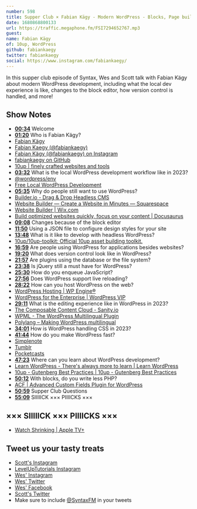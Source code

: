 ```yaml
---
number: 598
title: Supper Club × Fabian Kägy - Modern WordPress - Blocks, Page builders, Headless, Custom Fields
date: 1680868800133
url: https://traffic.megaphone.fm/FSI7294652767.mp3
guest: 
name: Fabian Kägy
of: 10up, WordPress
github: fabiankaegy
twitter: fabiankaegy
social: https://www.instagram.com/fabiankaegy/
---
```


In this supper club episode of Syntax, Wes and Scott talk with Fabian Kägy about modern WordPress development, including what the local dev experience is like, changes to the block editor, how version control is handled, and more!

## Show Notes

- **[00:34](#t=00:34)** Welcome
- **[01:20](#t=01:20)** Who is Fabian Kägy?
- [Fabian Kägy](https://fabian-kaegy.com/)
- [Fabian Kaegy (@fabiankaegy)](https://twitter.com/fabiankaegy)
- [Fabian Kägy (@fabiankaegy) on Instagram](https://www.instagram.com/fabiankaegy/)
- [fabiankaegy on GitHub](https://github.com/fabiankaegy)
- [10up | finely crafted websites and tools](https://10up.com/)
- **[03:32](#t=03:32)** What is the local WordPress development workflow like in 2023?
- [@wordpress/env](https://developer.wordpress.org/block-editor/reference-guides/packages/packages-env/)
- [Free Local WordPress Development](https://wpengine.com/local/)
- **[05:35](#t=05:35)** Why do people still want to use WordPress?
- [Builder.io - Drag & Drop Headless CMS](https://www.builder.io/)
- [Website Builder — Create a Website in Minutes — Squarespace](https://www.squarespace.com/)
- [Website Builder | Wix.com](https://www.wix.com/)
- [Build optimized websites quickly, focus on your content | Docusaurus](https://docusaurus.io/)
- **[09:08](#t=09:08)** Changes because of the block editor
- **[11:50](#t=11:50)** Using a JSON file to configure design styles for your site
- **[13:48](#t=13:48)** What is it like to develop with headless WordPress?
- [10up/10up-toolkit: Official 10up asset building toolkit.](https://github.com/10up/10up-toolkit)
- **[16:59](#t=16:59)** Are people using WordPress for applications besides websites?
- **[19:20](#t=19:20)** What does version control look like in WordPress?
- **[21:57](#t=21:57)** Are plugins using the database or the file system?
- **[23:38](#t=23:38)** Is jQuery still a must have for WordPress?
- **[25:30](#t=25:30)** How do you enqueue JavaScript?
- **[27:56](#t=27:56)** Does WordPress support live reloading?
- **[28:22](#t=28:22)** How can you host WordPress on the web?
- [WordPress Hosting | WP Engine®](https://wpengine.com/)
- [WordPress for the Enterprise | WordPress VIP](https://wpvip.com/)
- **[29:11](#t=29:11)** What is the editing experience like in WordPress in 2023?
- [The Composable Content Cloud - Sanity.io](https://www.sanity.io/)
- [WPML - The WordPress Multilingual Plugin](https://wpml.org/)
- [Polylang – Making WordPress multilingual](https://polylang.pro/)
- **[34:01](#t=34:01)** How is WordPress handling CSS in 2023?
- **[41:44](#t=41:44)** How do you make WordPress fast?
- [Simplenote](https://simplenote.com/)
- [Tumblr](https://www.tumblr.com/)
- [Pocketcasts](https://pocketcasts.com/)
- **[47:23](#t=47:23)** Where can you learn about WordPress development?
- [Learn WordPress - There's always more to learn | Learn WordPress](https://learn.wordpress.org/)
- [10up - Gutenberg Best Practices | 10up - Gutenberg Best Practices](https://gutenberg.10up.com/)
- **[50:12](#t=50:12)** With blocks, do you write less PHP?
- [ACF | Advanced Custom Fields Plugin for WordPress](https://www.advancedcustomfields.com/)
- **[50:59](#t=50:59)** Supper Club Questions
- **[55:09](#t=55:09)** SIIIIICK ××× PIIIICKS ×××

## ××× SIIIIICK ××× PIIIICKS ×××

- [Watch Shrinking | Apple TV+](https://tv.apple.com/us/show/shrinking/umc.cmc.apzybj6eqf6pzccd97kev7bs)

## Tweet us your tasty treats

- [Scott's Instagram](https://www.instagram.com/stolinski/)
- [LevelUpTutorials Instagram](https://www.instagram.com/LevelUpTutorials/)
- [Wes' Instagram](https://www.instagram.com/wesbos/)
- [Wes' Twitter](https://twitter.com/wesbos)
- [Wes' Facebook](https://www.facebook.com/wesbos.developer)
- [Scott's Twitter](https://twitter.com/stolinski)
- Make sure to include [@SyntaxFM](https://twitter.com/SyntaxFM) in your tweets
